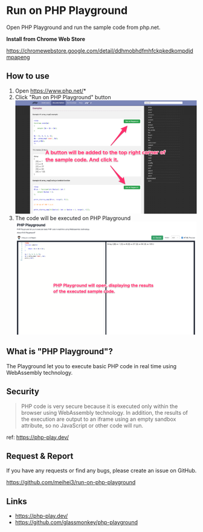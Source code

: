 # Run on PHP Playground

Open PHP Playground and run the sample code from php.net.

**Install from Chrome Web Store**  

https://chromewebstore.google.com/detail/ddhmobhdfmhfckpkedkompdjdmpapeng

## How to use

1. Open https://www.php.net/*
2. Click "Run on PHP Playground" button
  ![php.net](./docs/images/screenshot1.png)
3. The code will be executed on PHP Playground
  ![php-play.dev](./docs/images/screenshot2.png)

## What is "PHP Playground"?

The Playground let you to execute basic PHP code in real time using WebAssembly technology.

## Security

> PHP code is very secure because it is executed only within the browser using WebAssembly technology.
> In addition, the results of the execution are output to an iframe using an empty sandbox attribute, so no JavaScript or other code will run.

ref: https://php-play.dev/

## Request & Report

If you have any requests or find any bugs, please create an issue on GitHub.

https://github.com/meihei3/run-on-php-playground

## Links

- https://php-play.dev/
- https://github.com/glassmonkey/php-playground
